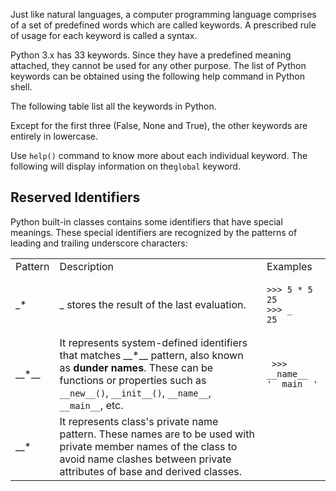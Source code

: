 Just like natural languages, a computer programming language comprises of a set of predefined words which are called keywords. A prescribed rule of usage for each keyword is called a syntax.

Python 3.x has 33 keywords. Since they have a predefined meaning attached, they cannot be used for any other purpose. The list of Python keywords can be obtained using the following help command in Python shell.

The following table list all the keywords in Python.

Except for the first three (False, None and True), the other keywords are entirely in lowercase.

Use `help()` command to know more about each individual keyword. The following will display information on the`global` keyword.

## Reserved Identifiers

Python built-in classes contains some identifiers that have special meanings. These special identifiers are recognized by the patterns of leading and trailing underscore characters:

<table><tbody><tr><td>Pattern</td><td>Description</td><td>Examples</td></tr><tr><td>_*</td><td>_ stores the result of the last evaluation.</td><td><pre><code><span>&gt;&gt;</span><span>&gt;</span> <span>5</span> <span>*</span> <span>5</span> 
<span>25</span>
<span>&gt;&gt;</span><span>&gt;</span> _
<span>25</span>
</code></pre></td></tr><tr><td>__*__</td><td>It represents system-defined identifiers that matches __*__ pattern, also known as <b>dunder names</b>. These can be functions or properties such as <code>__new__()</code>, <code>__init__()</code>, <code>__name__</code>, <code>__main__</code>, etc.</td><td><pre><code> <span>&gt;&gt;</span><span>&gt;</span> __name__
<span>'__main__'</span></code></pre></td></tr><tr><td>__*</td><td>It represents class's private name pattern. These names are to be used with private member names of the class to avoid name clashes between private attributes of base and derived classes.</td><td></td></tr></tbody></table>